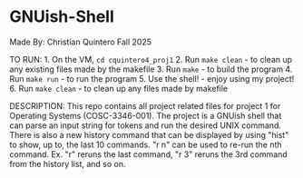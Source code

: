 # GNUish-Shell
Made By: Christian Quintero
Fall 2025

TO RUN:
    1. On the VM, `cd cquintero4_proj1`
    2. Run `make clean` - to clean up any existing files made by the makefile 
    3. Run `make`       - to build the program
    4. Run `make run`   - to run the program
    5. Use the shell!   - enjoy using my project! 
    6. Run `make clean` - to clean up any files made by makefile

DESCRIPTION:
    This repo contains all project related files for project 1 for Operating Systems (COSC-3346-001).
    The project is a GNUish shell that can parse an input string for tokens and run the desired UNIX command.
    There is also a new history command that can be displayed by using "hist" to show, up to, the last
    10 commands. "r n" can be used to re-run the nth command. Ex. "r" reruns the last command, "r 3" reruns
    the 3rd command from the history list, and so on. 




